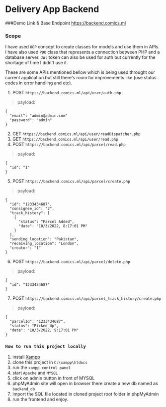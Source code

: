 ﻿# Delivery App Backend

###Demo Link & Base Endpoint
https://backend.comics.ml

### Scope
I have used `OOP` concept to create classes for models and use them in APIs. I have also used `PDO` class that represents a connection between PHP and a database server. `JWt` token can also be used for auth but currently for the shortage of time I didn't use it.

These are some APIs mentioned bellow which is being used throught our current application but still there's room for improvements like (use status codes in error handling and etc).

1. POST `https://backend.comics.ml/api/user/auth.php`
> payload:
```
{
  "email": "admin@admin.com"
  "password": "admin"
}
```
2. GET `https://backend.comics.ml/api/user/readDispatcher.php`
3. GET `https://backend.comics.ml/api/user/read.php`
4. POST `https://backend.comics.ml/api/parcel/read.php`
> payload:
```
{
  "id": "1"
}
```

5. POST `https://backend.comics.ml/api/parcel/create.php`
> payload:
```
{
  "id": "1233434687",
  "consignee_id": "2",
  "track_history": [
    {
      "status": "Parcel Added",
      "date": "10/3/2022, 8:17:01 PM"
    }
  ],
  "sending_location": "Pakistan",
  "receiving_location": "London",
  "creator": "1"
}
```

6. POST `https://backend.comics.ml/api/parcel/delete.php`
> payload:
```
{
  "id": "1233434687"
}
```

7. POST `https://backend.comics.ml/api/parcel_track_history/create.php`
> payload: 
```
{
  "parcelId": "1233434687",
  "status": "Picked Up",
  "date": "10/3/2022, 9:17:01 PM"
}
```

### `How to run this project locally`
1. install [Xampp](https://www.apachefriends.org/)
2. clone this project in `C:\xampp\htdocs`
3. run the `xampp control panel`
4. start `Apache` and `MYSQL`
5. click on admin button in front of MYSQL
6. phpMyAdmin site will open in browser there create a new db named as `backend_db`
7. import the SQL file located in cloned project root folder in phpMyAdmin
8. run the frontend and enjoy.
